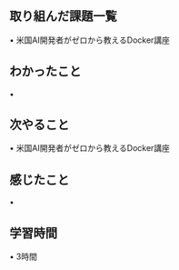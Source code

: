 ## 取り組んだ課題一覧
• 米国AI開発者がゼロから教えるDocker講座



## わかったこと
• 
## 次やること
•  米国AI開発者がゼロから教えるDocker講座

## 感じたこと
•

## 学習時間
•  3時間